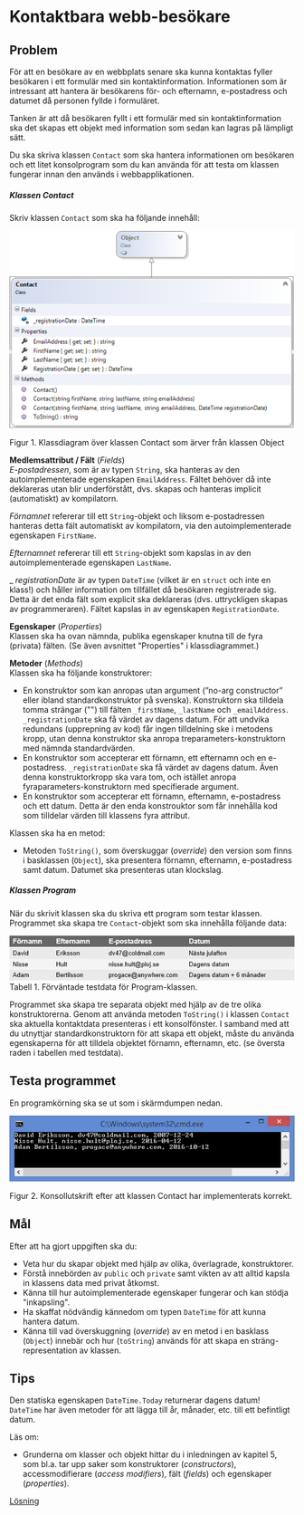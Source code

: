 # Kontaktbara webb-besökare

## Problem

För att en besökare av en webbplats senare ska kunna kontaktas fyller besökaren i ett formulär med sin kontaktinformation. Informationen som är intressant att hantera är besökarens för- och efternamn, e-postadress och datumet då personen fyllde i formuläret.

Tanken är att då besökaren fyllt i ett formulär med sin kontaktinformation ska det skapas ett objekt med information som sedan kan lagras på lämpligt sätt.

Du ska skriva klassen ```Contact``` som ska hantera informationen om besökaren och ett litet konsolprogram som du kan använda för att testa om klassen fungerar innan den används i webbapplikationen. 

##### Klassen Contact

Skriv klassen ```Contact``` som ska ha följande innehåll:

![Class diagram](images/classDiagram.png)

Figur 1. Klassdiagram över klassen Contact som ärver från klassen Object

**Medlemsattribut / Fält** (_Fields_)<br/>
_E-postadressen_, som är av typen ```String```, ska hanteras av den autoimplementerade egenskapen ```EmailAddress```. Fältet behöver då inte deklareras utan blir underförstått, dvs. skapas och hanteras implicit (automatiskt) av kompilatorn.

_Förnamnet_ refererar till ett ```String```-objekt och liksom e-postadressen hanteras detta fält automatiskt av kompilatorn, via den autoimplementerade egenskapen ```FirstName```.

_Efternamnet_ refererar till ett ```String```-objekt som kapslas in av den autoimplementerade egenskapen ```LastName```.

_ _registrationDate_ är av typen ```DateTime``` (vilket är en ```struct``` och inte en klass!) och håller information om tillfället då besökaren registrerade sig. Detta är det enda fält som explicit ska deklareras (dvs. uttryckligen skapas av programmeraren). Fältet kapslas in av egenskapen ```RegistrationDate```.   

**Egenskaper** (_Properties_)<br/>
Klassen ska ha ovan nämnda, publika egenskaper knutna till de fyra (privata) fälten. (Se även avsnittet "Properties" i klassdiagrammet.)

**Metoder** (_Methods_)<br/>
Klassen ska ha följande konstruktorer:

- En konstruktor som kan anropas utan argument (”no-arg constructor” eller ibland standardkonstruktor på svenska). Konstruktorn ska tilldela tomma strängar ("") till fälten ```_firstName```, ```_lastName``` och ```_emailAddress```.  ```_registrationDate``` ska få värdet av dagens datum. För att undvika redundans (upprepning av kod) får ingen tilldelning ske i metodens kropp, utan denna konstruktor ska anropa treparameters-konstruktorn med nämnda standardvärden.
- En konstruktor som accepterar ett förnamn, ett efternamn och en e-postadress. ```_registrationDate``` ska få värdet av dagens datum. Även denna konstruktorkropp ska vara tom, och istället anropa fyraparameters-konstruktorn med specifierade argument.
- En konstruktor som accepterar ett förnamn, efternamn, e-postadress och ett datum. Detta är den enda konstrouktor som får innehålla kod som tilldelar värden till klassens fyra attribut.

Klassen ska ha en metod:

- Metoden ```ToString()```, som överskuggar (_override_) den version som finns i basklassen (```Object```), ska presentera förnamn, efternamn, e-postadress samt datum. Datumet ska presenteras utan klockslag.

##### Klassen Program

När du skrivit klassen ska du skriva ett program som testar klassen. Programmet ska skapa tre ```Contact```-objekt som ska innehålla följande data:

![Contact info](images/contactInfo.png)
Tabell 1. Förväntade testdata för Program-klassen.

Programmet ska skapa tre separata objekt med hjälp av de tre olika konstruktorerna. Genom att använda metoden ```ToString()``` i klassen ```Contact``` ska aktuella kontaktdata presenteras i ett konsolfönster. I samband med att du utnyttjar standardkonstruktorn för att skapa ett objekt, måste du använda egenskaperna för att tilldela objektet förnamn, efternamn, etc. (se översta raden i tabellen med testdata).

## Testa programmet

En programkörning ska se ut som i skärmdumpen nedan.

![Screenshot](images/console.png)

Figur 2. Konsollutskrift efter att klassen Contact har implementerats korrekt.

## Mål

Efter att ha gjort uppgiften ska du:

- Veta hur du skapar objekt med hjälp av olika, överlagrade, konstruktorer.
- Förstå innebörden av ```public``` och ```private``` samt vikten av att alltid kapsla in klassens data med privat åtkomst.
- Känna till hur autoimplementerade egenskaper fungerar och kan stödja "inkapsling".
- Ha skaffat nödvändig kännedom om typen ```DateTime``` för att kunna hantera datum.
- Känna till vad överskuggning (_override_) av en metod i en basklass (```Object```) innebär och hur (```toString```) används för att skapa en sträng-representation av klassen.

## Tips

Den statiska egenskapen ```DateTime.Today``` returnerar dagens datum! ```DateTime``` har även metoder för att lägga till år, månader, etc. till ett befintligt datum.

Läs om:

+ Grunderna om klasser och objekt hittar du i inledningen av kapitel 5, som bl.a. tar upp saker som konstruktorer (_constructors_), accessmodifierare (_access modifiers_), fält (_fields_) och egenskaper (_properties_).

[Lösning](solution/README.md)